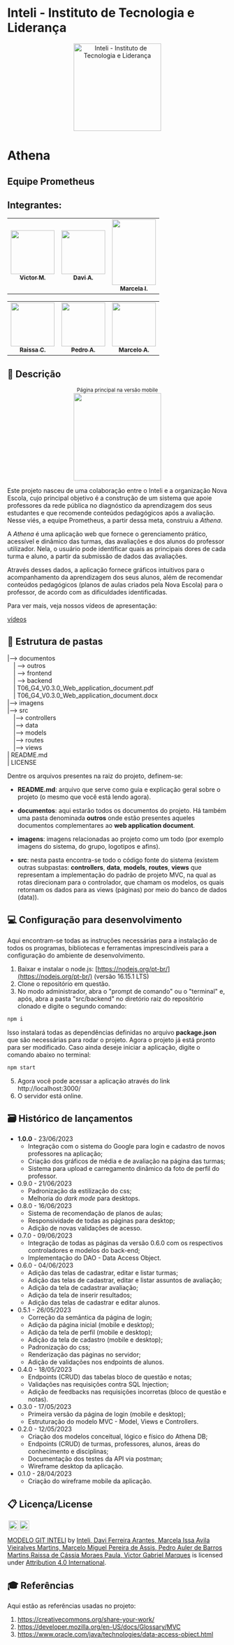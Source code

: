 # Inteli - Instituto de Tecnologia e Liderança 

<p align="center">
<a href= "https://www.inteli.edu.br/"><img src="https://s3.amazonaws.com/gupy5/production/companies/26702/career/63484/images/2022-04-28_16-56_logo.png" alt="Inteli - Instituto de Tecnologia e Liderança" width="200px"></a>
</p>

# Athena

## Equipe Prometheus

## Integrantes: 
<div align="center">
  <table>
    <tr>
      <td align="center"><a href="https://www.linkedin.com/in/victor-marques-profile/"><img src="./imagens/equipe/victor.jpg" alt="" width="100px;"/><br><sub><b>Victor M.</b></sub></a> <br></td>
      <td align="center"><a href="https://www.linkedin.com/in/davi-ferreira-arantes/"><img src="./imagens/equipe/davi.jpg" alt="" width="100px;"><br><sub><b>Davi A.</b></sub></a></td>
      <td align="center"><a href="https://www.linkedin.com/in/marcela-issa-838674268/"><img src="./imagens/equipe/marcela.jpg" alt="" width="100px;"  height="150px"><br><sub><b>Marcela I.</b></sub></a></td>
    </tr>
  </table>
</div>

<div align="center">
  <table>
    <tr>
      <td align="center"><a href="https://www.linkedin.com/in/raissa-moraes-a89179264/"><img src="./imagens/equipe/raissa.jpg" alt="" width="100px;"><br><sub><b>Raissa C.</b></sub></a></td>
      <td align="center"><a href="https://www.linkedin.com/in/pedro-auler-a3b23021a/"><img src="./imagens/equipe/pedro.jpg" alt="" width="100px;"/><br><sub><b>Pedro A.</b></sub></a> <br></td>
      <td align="center"><a href="https://www.linkedin.com/in/marcelomiguelassis/"><img src="./imagens/equipe/marcelo.jpg" alt="" width="100px;"><br><sub><b>Marcelo A.</b></sub></a></td>
    </tr>
  </table>
</div>

## 📝 Descrição

<div align="center">
  <sub>Página principal na versão mobile</sub><br>

  <img src="./imagens/homepageMobile.png" width="200px">
</div>

Este projeto nasceu de uma colaboração entre o Inteli e a organização Nova Escola, cujo principal objetivo é a construção de um sistema que apoie professores da rede pública no diagnóstico da aprendizagem dos seus estudantes e que recomende conteúdos pedagógicos após a avaliação. Nesse viés, a equipe Prometheus, a partir dessa meta, construiu a *Athena*. 

A *Athena* é uma aplicação web que fornece o gerenciamento prático, acessível e dinâmico das turmas, das avaliações e dos alunos do professor utilizador. Nela, o usuário pode identificar quais as principais dores de cada turma e aluno, a partir da submissão de dados das avaliações.

Através desses dados, a aplicação fornece gráficos intuitivos para o acompanhamento da aprendizagem dos seus alunos, além de recomendar conteúdos pedagógicos (planos de aulas criados pela Nova Escola) para o professor, de acordo com as dificuldades identificadas.

Para ver mais, veja nossos vídeos de apresentação:

[vídeos](./imagens/gravacao/)

## 📁 Estrutura de pastas


|--> documentos<br>
  &emsp;| --> outros <br>
  &emsp;| --> frontend <br>
  &emsp;| --> backend <br>
  &emsp;| T06_G4_V0.3.0_Web_application_document.pdf<br>
  &emsp;| T06_G4_V0.3.0_Web_application_document.docx<br>
|--> imagens<br>
|--> src<br>
  &emsp;|--> controllers<br>
  &emsp;|--> data<br>
  &emsp;|--> models<br>
  &emsp;|--> routes<br>
  &emsp;|--> views<br>
| README.md<br>
| LICENSE

Dentre os arquivos presentes na raiz do projeto, definem-se:

- <b>README.md</b>: arquivo que serve como guia e explicação geral sobre o projeto (o mesmo que você está lendo agora).

- <b>documentos</b>: aqui estarão todos os documentos do projeto. Há também uma pasta denominada <b>outros</b> onde estão presentes aqueles documentos complementares ao <b>web application document</b>.

- <b>imagens</b>: imagens relacionadas ao projeto como um todo (por exemplo imagens do sistema, do grupo, logotipos e afins).

- <b>src</b>: nesta pasta encontra-se todo o código fonte do sistema (existem outras subpastas: <b>controllers</b>, <b>data</b>, <b>models</b>, <b>routes</b>, <b>views</b> que representam a implementação do padrão de projeto MVC, na qual as rotas direcionam para o controlador, que chamam os modelos, os quais retornam os dados para as views (páginas) por meio do banco de dados (data)).

## 💻 Configuração para desenvolvimento

Aqui encontram-se todas as instruções necessárias para a instalação de todos os programas, bibliotecas e ferramentas imprescindíveis para a configuração do ambiente de desenvolvimento.

1.  Baixar e instalar o node.js:  [https://nodejs.org/pt-br/](https://nodejs.org/pt-br/) (versão 16.15.1 LTS)
2. Clone o repositório em questão.
3.  No modo administrador, abra o "prompt de comando" ou o "terminal" e, após,  abra a pasta "src/backend" no diretório raiz do repositório clonado e digite o segundo comando:

```sh
npm i
```

Isso instalará todas as dependências definidas no arquivo <b>package.json</b> que são necessárias para rodar o projeto. Agora o projeto já está pronto para ser modificado. Caso ainda deseje iniciar a aplicação, digite o comando abaixo no terminal:

```sh
npm start
```
5. Agora você pode acessar a aplicação através do link http://localhost:3000/
6. O servidor está online.

## 🗃 Histórico de lançamentos

* **1.0.0** - 23/06/2023
    * Integração com o sistema do Google para login e cadastro de novos professores na aplicação;
    * Criação dos gráficos de média e de avaliação na página das turmas;
    * Sistema para upload e carregamento dinâmico da foto de perfil do professor.
* 0.9.0 - 21/06/2023
    * Padronização da estilização do css;
    * Melhoria do *dark mode* para desktops.
* 0.8.0 - 16/06/2023
    * Sistema de recomendação de planos de aulas;
    * Responsividade de todas as páginas para desktop;
    * Adição de novas validações de acesso.
* 0.7.0 - 09/06/2023
    * Integração de todas as páginas da versão 0.6.0 com os respectivos controladores e modelos do back-end;
    * Implementação do DAO - Data Access Object.
* 0.6.0 - 04/06/2023
    * Adição das telas de cadastrar, editar e listar turmas;
    * Adição das telas de cadastrar, editar e listar assuntos de avaliação;
    * Adição da tela de cadastrar avaliação;
    * Adição da tela de inserir resultados;
    * Adição das telas de cadastrar e editar alunos.
* 0.5.1 - 26/05/2023
    * Correção da semântica da página de login;
    * Adição da página inicial (mobile e desktop);
    * Adição da tela de perfil (mobile e desktop);
    * Adição da tela de cadastro (mobile e desktop);
    * Padronização do css;
    * Renderização das páginas no servidor;
    * Adição de validações nos endpoints de alunos.
* 0.4.0 - 18/05/2023
    * Endpoints (CRUD) das tabelas bloco de questão e notas;
    * Validações nas requisições contra SQL Injection;
    * Adição de feedbacks nas requisições incorretas (bloco de questão e notas).
* 0.3.0 - 17/05/2023
    * Primeira versão da página de login (mobile e desktop);
    * Estruturação do modelo MVC - Model, Views e Controllers.
* 0.2.0 - 12/05/2023
    * Criação dos modelos conceitual, lógico e físico do Athena DB;
    * Endpoints (CRUD) de turmas, professores, alunos, áreas do conhecimento e disciplinas;
    * Documentação dos testes da API via postman;
    * Wireframe desktop da aplicação.
* 0.1.0 - 28/04/2023
    * Criação do wireframe mobile da aplicação.

## 📋 Licença/License

<img style="height:22px!important;margin-left:3px;vertical-align:text-bottom;" src="https://mirrors.creativecommons.org/presskit/icons/cc.svg?ref=chooser-v1"><img style="height:22px!important;margin-left:3px;vertical-align:text-bottom;" src="https://mirrors.creativecommons.org/presskit/icons/by.svg?ref=chooser-v1"><p xmlns:cc="http://creativecommons.org/ns#" xmlns:dct="http://purl.org/dc/terms/"><a property="dct:title" rel="cc:attributionURL" href="https://github.com/Spidus/Teste_Final_1">MODELO GIT INTELI</a> by <a rel="cc:attributionURL dct:creator" property="cc:attributionName" href="https://inteli.edu.br/">Inteli, Davi Ferreira Arantes, Marcela Issa Avila Vieiralves Martins, Marcelo Miguel Pereira de Assis, Pedro Auler de Barros Martins,Raissa de Cássia Moraes Paula, Victor Gabriel Marques</a> is licensed under <a href="http://creativecommons.org/licenses/by/4.0/?ref=chooser-v1" target="_blank" rel="license noopener noreferrer" style="display:inline-block;">Attribution 4.0 International</a>.</p>

## 🎓 Referências

Aqui estão as referências usadas no projeto:

1. <https://creativecommons.org/share-your-work/>
2. <https://developer.mozilla.org/en-US/docs/Glossary/MVC>
3. <https://www.oracle.com/java/technologies/data-access-object.html>
